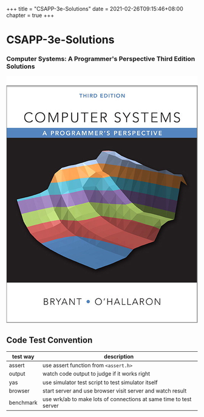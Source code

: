 +++
title = "CSAPP-3e-Solutions"
date = 2021-02-26T09:15:46+08:00
chapter = true
+++

# CSAPP-3e-Solutions

### Computer Systems: A Programmer's Perspective Third Edition Solutions

![](/csapp3e-cover.jpg)

## Code Test Convention

| test way  | description                                                        |
|-----------|--------------------------------------------------------------------|
| assert    | use assert function from `<assert.h>`                              |
| output    | watch code output to judge if it works right                       |
| yas       | use simulator test script to test simulator itself                 |
| browser   | start server and use browser visit server and watch result         |
| benchmark | use wrk/ab to make lots of connections at same time to test server |

